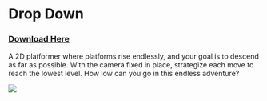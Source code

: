 # Drop Down

### [Download Here](https://github.com/metergames/drop-down-game/raw/refs/heads/main/Drop-Down.exe)

A 2D platformer where platforms rise endlessly, and your goal is to descend as far as possible. With the camera fixed in place, strategize each move to reach the lowest level. How low can you go in this endless adventure?

<img width="auto" src="https://github.com/user-attachments/assets/b0ad86fd-695d-4723-b1fd-314cfcd57b4b"/>
